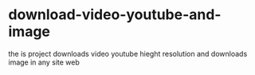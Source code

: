 # download-video-youtube-and-image
the is project downloads video youtube hieght resolution and downloads image in any site web
